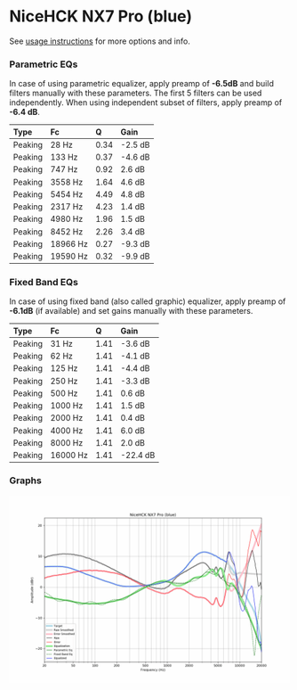 # NiceHCK NX7 Pro (blue)
See [usage instructions](https://github.com/jaakkopasanen/AutoEq#usage) for more options and info.

### Parametric EQs
In case of using parametric equalizer, apply preamp of **-6.5dB** and build filters manually
with these parameters. The first 5 filters can be used independently.
When using independent subset of filters, apply preamp of **-6.4 dB**.

| Type    | Fc       |    Q | Gain    |
|:--------|:---------|:-----|:--------|
| Peaking | 28 Hz    | 0.34 | -2.5 dB |
| Peaking | 133 Hz   | 0.37 | -4.6 dB |
| Peaking | 747 Hz   | 0.92 | 2.6 dB  |
| Peaking | 3558 Hz  | 1.64 | 4.6 dB  |
| Peaking | 5454 Hz  | 4.49 | 4.8 dB  |
| Peaking | 2317 Hz  | 4.23 | 1.4 dB  |
| Peaking | 4980 Hz  | 1.96 | 1.5 dB  |
| Peaking | 8452 Hz  | 2.26 | 3.4 dB  |
| Peaking | 18966 Hz | 0.27 | -9.3 dB |
| Peaking | 19590 Hz | 0.32 | -9.9 dB |

### Fixed Band EQs
In case of using fixed band (also called graphic) equalizer, apply preamp of **-6.1dB**
(if available) and set gains manually with these parameters.

| Type    | Fc       |    Q | Gain     |
|:--------|:---------|:-----|:---------|
| Peaking | 31 Hz    | 1.41 | -3.6 dB  |
| Peaking | 62 Hz    | 1.41 | -4.1 dB  |
| Peaking | 125 Hz   | 1.41 | -4.4 dB  |
| Peaking | 250 Hz   | 1.41 | -3.3 dB  |
| Peaking | 500 Hz   | 1.41 | 0.6 dB   |
| Peaking | 1000 Hz  | 1.41 | 1.5 dB   |
| Peaking | 2000 Hz  | 1.41 | 0.4 dB   |
| Peaking | 4000 Hz  | 1.41 | 6.0 dB   |
| Peaking | 8000 Hz  | 1.41 | 2.0 dB   |
| Peaking | 16000 Hz | 1.41 | -22.4 dB |

### Graphs
![](./NiceHCK%20NX7%20Pro%20(blue).png)